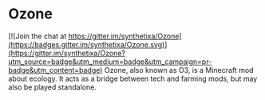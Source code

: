 # Ozone

[![Join the chat at https://gitter.im/synthetixa/Ozone](https://badges.gitter.im/synthetixa/Ozone.svg)](https://gitter.im/synthetixa/Ozone?utm_source=badge&utm_medium=badge&utm_campaign=pr-badge&utm_content=badge)
Ozone, also known as O3, is a Minecraft mod about ecology. It acts as a bridge between tech and farming mods, but may also be played standalone.

